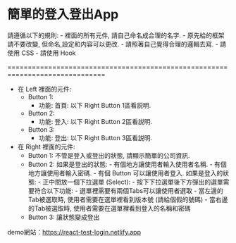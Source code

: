 簡單的登入登出App
==============================================================================

請遵循以下的規則:
	- 裡面的所有元件, 請自己命名成合理的名字.
	- 原先給的框架請不要改變, 但命名,設定和内容可以更改.
	- 請照著自己覺得合理的邏輯去寫.
	- 請使用 CSS
	- 請使用 Hook
	
==============================================================================

- 在 Left 裡面的元件:
	- Button 1:
		- 功能: 首頁: 以下 Right Button 1區看説明.
	- Button 2: 
		- 功能: 登入: 以下 Right Button 2區看説明.
	- Button 3:
		- 功能: 登出: 以下 Right Button 3區看説明.
- 在 Right 裡面的元件:
	- Button 1: 不管是登入或登出的狀態, 請顯示簡單的公司資訊.
	- Button 2: 如果是登出的狀態: 
					- 有個地方讓使用者輸入使用者名稱.
					- 有個地方讓使用者輸入密碼.
					- 有個 Button 可以讓使用者登入.
				如果是登入的狀態:
					- 正中間放一個下拉選單 (Select):
						- 按下下拉選單後下方彈出的選單需要符合以下功能:
							- 選單裡需要有兩個Tabs可以讓使用者選取
								- 當左邊的Tab被選取時, 使用者需要在選單裡看到版本號 (請給個假的號碼)
								- 當右邊的Tab被選取時, 使用者需要在選單裡看到登入的名稱和密碼
	- Button 3: 讓狀態變成登出

demo網站：https://react-test-login.netlify.app
